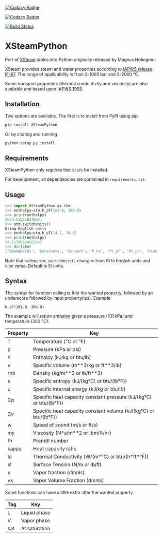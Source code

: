 [![Codacy Badge](https://api.codacy.com/project/badge/Grade/c9ae5f60829541d8b6b2e8962997425d)](https://www.codacy.com/app/aldridge.robert.james/XSteamPython?utm_source=github.com&amp;utm_medium=referral&amp;utm_content=raldridge11/XSteamPython&amp;utm_campaign=Badge_Grade)

[![Codacy Badge](https://api.codacy.com/project/badge/Coverage/c9ae5f60829541d8b6b2e8962997425d)](https://www.codacy.com/app/aldridge.robert.james/XSteamPython?utm_source=github.com&utm_medium=referral&utm_content=raldridge11/XSteamPython&utm_campaign=Badge_Coverage)

[![Build Status](https://travis-ci.org/raldridge11/XSteamPython.svg?branch=master)](https://travis-ci.org/raldridge11/XSteamPython)

# XSteamPython
Port of [XSteam](https://sourceforge.net/projects/xsteam/) tables into Python originally released by Magnus Holmgren.

XSteam provides steam and water properties according to [IAPWS release IF-97](http://www.iapws.org/relguide/IF97-Rev.pdf). The range of applicability is from 0-1000 bar and 0-2000 °C.

Some transport properties (thermal conductivity and viscosity) are also available and based upon [IAPWS 1998](http://www.iapws.org/relguide/ThCond.pdf).

## Installation
Two options are available. The first is to install from PyPI using pip
```sh
pip install XSteamPython
```
Or by cloning and running
```sh
python setup.py install
```
## Requirements
XSteamPython only requires that `SciPy` be installed.

For development, all dependencies are contained in `requirements.txt`.

## Usage
```python
>>> import XSteamPython as stm
>>> enthalpy=stm.h_pT(101.0, 300.0)
>>> print(enthalpy)
3074.515918340631
>>> stm.switchUnits()
Using English units
>>> enthalpy=stm.h_pT(14.7, 70.0)
>>> print(enthalpy)
38.11798524502647
>>> dir(stm)
['Boundaries', 'Constants', 'Convert', 'P_hs', 'Pr_pT', 'Pr_ph', 'Psat_T', 'Psat_s', 'Region1', 'Region2', 'Region3', 'Region4', 'Region5', 'Regions', 'T_hs', 'T_ph', 'T_ps', 'Tsat_p', 'Tsat_s', 'Viscosity', 'XSteamPython', '__builtins__', '__cached__', '__doc__', '__file__', '__loader__', '__name__', '__package__', '__path__', '__spec__', 'cpL_T', 'cpL_p', 'cpV_T', 'cpV_p', 'cp_pT', 'cp_ph', 'cp_ps', 'cvL_T', 'cvL_p', 'cvV_T', 'cvV_p', 'cv_pT', 'cv_ph', 'cv_ps', 'englishUnits', 'hL_T', 'hL_p', 'hV_T', 'hV_p', 'h_Tx', 'h_pT', 'h_ps', 'h_px', 'kappa_pT', 'kappa_ph', 'math', 'my_pT', 'my_ph', 'my_ps', 'rhoL_T', 'rhoL_p', 'rhoV_T', 'rhoV_p', 'rho_pT', 'rho_ph', 'rho_ps', 'sL_T', 'sL_p', 'sV_T', 'sV_p', 's_pT', 's_ph', 'st_p', 'st_t', 'surfaceTension_T', 'switchUnits', 'tcL_T', 'tcL_p', 'tcV_T', 'tcV_p', 'tc_hs', 'tc_pT', 'tc_pTrho', 'tc_ph', 'uL_T', 'uL_p', 'uV_T', 'uV_p', 'u_pT', 'u_ph', 'u_ps', 'vL_T', 'vL_p', 'vV_T', 'vV_p', 'v_pT', 'v_ph', 'v_ps', 'vx_ph', 'vx_ps', 'wL_T', 'wL_p', 'wV_T', 'wV_p', 'w_pT', 'w_ph', 'w_ps', 'x_ph', 'x_ps']
```

Note that calling `stm.switchUnits()` changes from SI to English units and vice versa. Default is SI units.

## Syntax

The syntax for function calling is first the wanted property, followed by an underscore followed by input property(ies). Example:
```
h_pT(101.0, 300.0)
```
The example will return enthalpy given a pressure (101 kPa) and temperature (300 °C).

|Property|Key|
|---|---|
|T| Temperature (°C or °F)|
|p| Pressure (kPa or psi)|
|h| Enthalpy (kJ/kg or btu/lb)|
|v| Specific volume (m\*\*3/kg or ft\*\*3/lb)|
|rho| Density (kg/m\*\*3 or lb/ft\*\*3)|
|s| Specific entropy (kJ/(kg°C) or btu/(lb°F))|
|u| Specific internal energy (kJ/kg or btu/lb)|
|Cp| Specific heat capacity constant pressure (kJ/(kg°C) or btu/(lb°F))|
|Cv| Specific heat capacity constant volume (kJ/(kg°C) or btu/(lb°F))|
|w| Speed of sound (m/s or ft/s)|
|my| Viscosity (N\*s/m\*\*2 or lbm/ft/hr)|
|Pr|Prandtl number|
|kappa|Heat capacity ratio|
|tc| Thermal Conductivity (W/(m\*°C) or btu/(h\*ft\*°F))|
|st| Surface Tension (N/m or lb/ft)|
|x| Vapor fraction (dmnls)|
|vx| Vapor Volume Fraction (dmnls)|

Some functions can have a little extra after the wanted property

|Tag|Key|
|---|---|
|L|Liquid phase|
|V|Vapor phase|
|sat|At saturation|
